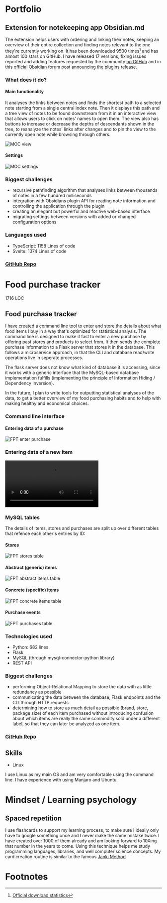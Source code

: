 # Portfolio

## Extension for notekeeping app Obsidian.md

The extension helps users with ordering and linking their notes, keeping an overview of their entire collection and finding notes relevant to the one they're currently working on. It has been downloaded 9500 times[^mocdownloads] and has almost 100 stars on GitHub.
I have released 17 versions, fixing issues reported and adding features requested by the community [on GitHub](https://github.com/Robin-Haupt-1/Obsidian-Map-of-Content/issues?q=+is%3Aissue+-author%3ARobin-Haupt-1+) and in this [official Obsidian forum post announcing the plugins release.](https://forum.obsidian.md/t/map-of-content-plugin-release/25209/4)

### What does it do?

#### Main functionality

It analyses the links between notes and finds the shortest path to a selected note starting from a single central index note. Then it displays this path and a tree view of notes to be found downstream from it in an interactive view that allows users to click on notes' names to open them.
The view also has buttons to increase or decrease the depths of descendants shown in the tree, to reanalyze the notes' links after changes and to pin the view to the currently open note while browsing through others.

![MOC view](https://raw.githubusercontent.com/Robin-Haupt-1/Obsidian-Map-of-Content/main/doc/2022-04-24%20view%20with%20technology%20tree.png)

#### Settings

![MOC settings](https://raw.githubusercontent.com/Robin-Haupt-1/Obsidian-Map-of-Content/main/doc/2022-04-24%20settings.png)


### Biggest challenges

- recursive pathfinding algorithm that analyses links between thousands of notes in a few hundred milliseconds
- integration with Obsidians plugin API for reading note information and controlling the application through the plugin
- creating an elegant but powerful and reactive web-based interface
- migrating settings between versions with added or changed configuration options


### Languages used

- TypeScript: 1158 Lines of code
- Svelte: 1374 Lines of code

### [GitHub Repo](https://github.com/Robin-Haupt-1/Obsidian-Map-of-Content)




# Food purchase tracker
1716 LOC

## Food purchase tracker

I have created a command line tool to enter and store the details about what food items I buy in a way that's optimized for statistical analysis. The command line is designed to make it fast to enter a new purchase by offering past stores and products to select from. It then sends the complete purchase information to a Flask server that stores it in the database. This follows a microservice approach, in that the CLI and database read/write operations live in seperate processes.

The flask server does not know what kind of database it is accessing, since it works with a generic interface that the MySQL-based database implementation fulfills (implementing the principle of Information Hiding / Dependency Inversion).

In the future, I plan to write tools for outputting statistical analyses of the data, to get a better overview of my food purchasing habits and to help with making healthy and economical choices.

### Command line interface

#### Entering data of a purchase

![FPT enter purchase](https://raw.githubusercontent.com/Robin-Haupt-1/Food-purchases-tracking-and-analysis/main/doc/cli-screenshot-m%C3%BCsli.png)

### Entering data of a new item

![MPF create new item](https://user-images.githubusercontent.com/85873542/163574717-8024f1d0-0ad9-489e-98b9-9f32ae49e7af.mp4)

### MySQL tables

The details of items, stores and purchases are split up over different tables that refence each other's entries by ID:

#### Stores
![FPT stores table](https://github.com/Robin-Haupt-1/Food-purchases-tracking-and-analysis/blob/main/doc/2022-04-15-stores-table.png)

#### Abstract (generic) items
![FPT abstract items table](https://github.com/Robin-Haupt-1/Food-purchases-tracking-and-analysis/blob/main/doc/2022-04-15-abstract-items-table.png)

#### Concrete (specific) items
![FPT concrete items table](https://github.com/Robin-Haupt-1/Food-purchases-tracking-and-analysis/blob/main/doc/2022-04-15-concrete-items-table.png)

#### Purchase events
![FPT purchases table](https://github.com/Robin-Haupt-1/Food-purchases-tracking-and-analysis/blob/main/doc/2022-04-24-purchases_table.png)



### Technologies used

- Python: 682 lines
- Flask
- MySQL (through mysql-connector-python library)
- REST API

### Biggest challenges

- performing Object-Relational Mapping to store the data with as little redundancy as possible
- communicating the data between the database, Flask endpoints and the CLI through HTTP requests
- determining how to store as much detail as possible (brand, store, package size) of each item purchased without introducing confusion about which items are really the same commodity sold under a different label, so that they can later be analyzed as one item.

### [GitHub Repo](https://github.com/Robin-Haupt-1/Food-purchases-tracking-and-analysis)


## Skills

- Linux

I use Linux as my main OS and am very comfortable using the command line. I have experience with using Manjaro and Ubuntu.



# Mindset / Learning psychology

## Spaced repetition

I use flashcards to support my learning process, to make sure I ideally only have to google something once and I never make the same mistake twice. I have created over 1000 of them already and am looking forward to 10Xing that number in the years to come. Using this technique helps me study programming languages, libraries, and well computer science concepts. My card creation routine is similar to the famous [Janki Method](https://www.jackkinsella.ie/articles/janki-method)


# Footnotes

[^mocdownloads]: [Official download statistics](https://github.com/obsidianmd/obsidian-releases/blob/b389b36debc012a93e52ae09a77be9cadbfcd050/community-plugin-stats.json#L6166)

